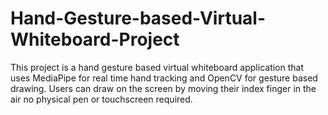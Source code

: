 # Hand-Gesture-based-Virtual-Whiteboard-Project
This project is a hand gesture based virtual whiteboard application that uses MediaPipe for real time hand tracking and OpenCV for gesture based drawing. Users can draw on the screen by moving their index finger in the air no physical pen or touchscreen required.
